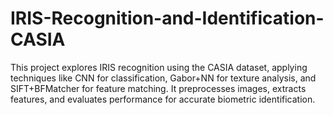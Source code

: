 # IRIS-Recognition-and-Identification-CASIA
This project explores IRIS recognition using the CASIA dataset, applying techniques like CNN for classification, Gabor+NN for texture analysis, and SIFT+BFMatcher for feature matching. It preprocesses images, extracts features, and evaluates performance for accurate biometric identification.
